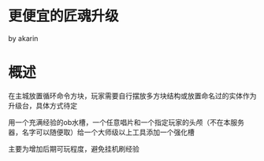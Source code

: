 ﻿更便宜的匠魂升级
====
by akarin

# 概述
在主城放置循环命令方块，玩家需要自行摆放多方块结构或放置命名过的实体作为升级台，具体方式待定

用一个充满经验的ob水槽，一个任意唱片和一个指定玩家的头颅（不在本服务器，名字可以随便取）给一个大师级以上工具添加一个强化槽

主要为增加后期可玩程度，避免挂机刷经验